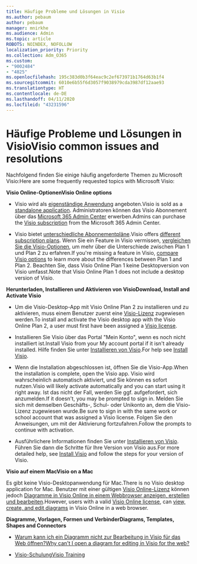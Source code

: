 ```yaml
---
title: Häufige Probleme und Lösungen in Visio
ms.author: pebaum
author: pebaum
manager: mnirkhe
ms.audience: Admin
ms.topic: article
ROBOTS: NOINDEX, NOFOLLOW
localization_priority: Priority
ms.collection: Adm_O365
ms.custom:
- "9002484"
- "4825"
ms.openlocfilehash: 195c383d0b3f64eac9c2ef673971b1764d63b1f4
ms.sourcegitcommit: 6010e6b55f6d3057f9038979cda3987df12aae93
ms.translationtype: HT
ms.contentlocale: de-DE
ms.lasthandoff: 04/11/2020
ms.locfileid: "43231596"
---
```

# <a name="visio-common-issues-and-resolutions"></a><span data-ttu-id="86777-102">Häufige Probleme und Lösungen in Visio</span><span class="sxs-lookup"><span data-stu-id="86777-102">Visio common issues and resolutions</span></span>

<span data-ttu-id="86777-103">Nachfolgend finden Sie einige häufig angeforderte Themen zu Microsoft Visio:</span><span class="sxs-lookup"><span data-stu-id="86777-103">Here are some frequently requested topics with Microsoft Visio:</span></span>

<span data-ttu-id="86777-104">**Visio Online-Optionen**</span><span class="sxs-lookup"><span data-stu-id="86777-104">**Visio Online options**</span></span>

- <span data-ttu-id="86777-105">Visio wird als [eigenständige Anwendung](https://products.office.com/visio/flowchart-software) angeboten.</span><span class="sxs-lookup"><span data-stu-id="86777-105">Visio is sold as a [standalone application](https://products.office.com/visio/flowchart-software).</span></span> <span data-ttu-id="86777-106">Administratoren können das Visio Abonnement über das [Microsoft 365 Admin Center](https://docs.microsoft.com/alchemyinsights/purchase-visio-subscription) erwerben.</span><span class="sxs-lookup"><span data-stu-id="86777-106">Admins can purchase the [Visio subscription](https://docs.microsoft.com/alchemyinsights/purchase-visio-subscription) from the Microsoft 365 Admin Center.</span></span>

- <span data-ttu-id="86777-107">Visio bietet [unterschiedliche Abonnementpläne](https://products.office.com/visio/microsoft-visio-plans-and-pricing-compare-visio-options).</span><span class="sxs-lookup"><span data-stu-id="86777-107">Visio offers [different subscription plans](https://products.office.com/visio/microsoft-visio-plans-and-pricing-compare-visio-options).</span></span> <span data-ttu-id="86777-108">Wenn Sie ein Feature in Visio vermissen, [vergleichen Sie die Visio-Optionen](https://products.office.com/visio/microsoft-visio-plans-and-pricing-compare-visio-options), um mehr über die Unterschiede zwischen Plan 1 und Plan 2 zu erfahren.</span><span class="sxs-lookup"><span data-stu-id="86777-108">If you're missing a feature in Visio, [compare Visio options](https://products.office.com/visio/microsoft-visio-plans-and-pricing-compare-visio-options) to learn more about the differences between Plan 1 and Plan 2.</span></span>  <span data-ttu-id="86777-109">Beachten Sie, dass Visio Online Plan 1 keine Desktopversion von Visio umfasst.</span><span class="sxs-lookup"><span data-stu-id="86777-109">Note that Visio Online Plan 1 does not include a desktop version of Visio.</span></span>

<span data-ttu-id="86777-110">**Herunterladen, Installieren und Aktivieren von Visio**</span><span class="sxs-lookup"><span data-stu-id="86777-110">**Download, Install and Activate Visio**</span></span>

- <span data-ttu-id="86777-111">Um die Visio-Desktop-App mit Visio Online Plan 2 zu installieren und zu aktivieren, muss einem Benutzer zuerst eine [Visio-Lizenz](https://docs.microsoft.com/office365/admin/subscriptions-and-billing/assign-licenses-to-users) zugewiesen werden.</span><span class="sxs-lookup"><span data-stu-id="86777-111">To install and activate the Visio desktop app with the Visio Online Plan 2, a user must first have been assigned a [Visio license](https://docs.microsoft.com/office365/admin/subscriptions-and-billing/assign-licenses-to-users).</span></span>

- <span data-ttu-id="86777-112">Installieren Sie Visio über das Portal "Mein Konto", wenn es noch nicht installiert ist.</span><span class="sxs-lookup"><span data-stu-id="86777-112">Install Visio from your My account portal if it isn't already installed.</span></span> <span data-ttu-id="86777-113">Hilfe finden Sie unter [Installieren von Visio](https://support.office.com/article/f98f21e3-aa02-4827-9167-ddab5b025710).</span><span class="sxs-lookup"><span data-stu-id="86777-113">For help see [Install Visio](https://support.office.com/article/f98f21e3-aa02-4827-9167-ddab5b025710).</span></span>

- <span data-ttu-id="86777-114">Wenn die Installation abgeschlossen ist, öffnen Sie die Visio-App.</span><span class="sxs-lookup"><span data-stu-id="86777-114">When the installation is complete, open the Visio app.</span></span> <span data-ttu-id="86777-115">Visio wird wahrscheinlich automatisch aktiviert, und Sie können es sofort nutzen.</span><span class="sxs-lookup"><span data-stu-id="86777-115">Visio will likely activate automatically and you can start using it right away.</span></span> <span data-ttu-id="86777-116">Ist das nicht der Fall, werden Sie ggf. aufgefordert, sich anzumelden.</span><span class="sxs-lookup"><span data-stu-id="86777-116">If it doesn't, you may be prompted to sign in.</span></span> <span data-ttu-id="86777-117">Melden Sie sich mit demselben Geschäfts-, Schul- oder Unikonto an, dem die Visio-Lizenz zugewiesen wurde.</span><span class="sxs-lookup"><span data-stu-id="86777-117">Be sure to sign in with the same work or school account that was assigned a Visio license.</span></span> <span data-ttu-id="86777-118">Folgen Sie den Anweisungen, um mit der Aktivierung fortzufahren.</span><span class="sxs-lookup"><span data-stu-id="86777-118">Follow the prompts to continue with activation.</span></span>

- <span data-ttu-id="86777-119">Ausführlichere Informationen finden Sie unter [Installieren von Visio](https://support.office.com/article/f98f21e3-aa02-4827-9167-ddab5b025710). Führen Sie dann die Schritte für Ihre Version von Visio aus.</span><span class="sxs-lookup"><span data-stu-id="86777-119">For more detailed help, see [Install Visio](https://support.office.com/article/f98f21e3-aa02-4827-9167-ddab5b025710) and follow the steps for your version of Visio.</span></span>

<span data-ttu-id="86777-120">**Visio auf einem Mac**</span><span class="sxs-lookup"><span data-stu-id="86777-120">**Visio on a Mac**</span></span>

<span data-ttu-id="86777-121">Es gibt keine Visio-Desktopanwendung für Mac.</span><span class="sxs-lookup"><span data-stu-id="86777-121">There is no Visio desktop application for Mac.</span></span> <span data-ttu-id="86777-122">Benutzer mit einer gültigen [Visio Online-Lizenz](https://docs.microsoft.com/office365/admin/subscriptions-and-billing/assign-licenses-to-users) können jedoch [Diagramme in Visio Online in einem Webbrowser anzeigen, erstellen und bearbeiten](https://support.office.com/article/06f04845-91b8-4e8f-881f-a43c970735fc).</span><span class="sxs-lookup"><span data-stu-id="86777-122">However, users with a valid [Visio Online license](https://docs.microsoft.com/office365/admin/subscriptions-and-billing/assign-licenses-to-users), can [view, create, and edit diagrams](https://support.office.com/article/06f04845-91b8-4e8f-881f-a43c970735fc) in Visio Online in a web browser.</span></span>

<span data-ttu-id="86777-123">**Diagramme, Vorlagen, Formen und Verbinder**</span><span class="sxs-lookup"><span data-stu-id="86777-123">**Diagrams, Templates, Shapes and Connectors**</span></span>

- [<span data-ttu-id="86777-124">Warum kann ich ein Diagramm nicht zur Bearbeitung in Visio für das Web öffnen?</span><span class="sxs-lookup"><span data-stu-id="86777-124">Why can't I open a diagram for editing in Visio for the web?</span></span>](https://support.microsoft.com/de-DE/office/why-can-t-i-open-a-diagram-for-editing-in-visio-for-the-web-ea4a23d3-21d3-4878-945e-cf1be4140357)

- [<span data-ttu-id="86777-125">Visio-Schulung</span><span class="sxs-lookup"><span data-stu-id="86777-125">Visio Training</span></span>](https://support.office.com/article/visio-training-e058bcfa-1d90-4653-afc6-e84d54cf94a6)
